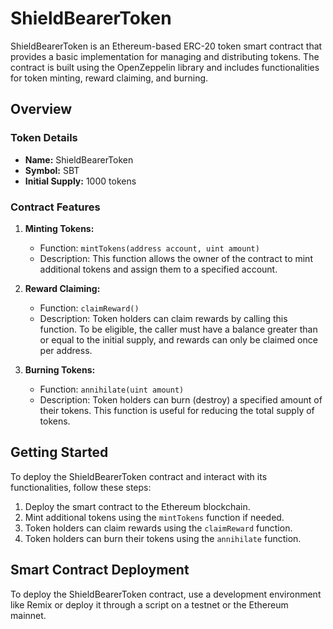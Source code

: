 # ShieldBearerToken

ShieldBearerToken is an Ethereum-based ERC-20 token smart contract that provides a basic implementation for managing and distributing tokens. The contract is built using the OpenZeppelin library and includes functionalities for token minting, reward claiming, and burning.

## Overview

### Token Details

- **Name:** ShieldBearerToken
- **Symbol:** SBT
- **Initial Supply:** 1000 tokens

### Contract Features

1. **Minting Tokens:**
   - Function: `mintTokens(address account, uint amount)`
   - Description: This function allows the owner of the contract to mint additional tokens and assign them to a specified account.

2. **Reward Claiming:**
   - Function: `claimReward()`
   - Description: Token holders can claim rewards by calling this function. To be eligible, the caller must have a balance greater than or equal to the initial supply, and rewards can only be claimed once per address.

3. **Burning Tokens:**
   - Function: `annihilate(uint amount)`
   - Description: Token holders can burn (destroy) a specified amount of their tokens. This function is useful for reducing the total supply of tokens.

## Getting Started

To deploy the ShieldBearerToken contract and interact with its functionalities, follow these steps:

1. Deploy the smart contract to the Ethereum blockchain.
2. Mint additional tokens using the `mintTokens` function if needed.
3. Token holders can claim rewards using the `claimReward` function.
4. Token holders can burn their tokens using the `annihilate` function.

## Smart Contract Deployment

To deploy the ShieldBearerToken contract, use a development environment like Remix or deploy it through a script on a testnet or the Ethereum mainnet.
